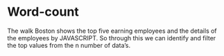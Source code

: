 # Word-count

The walk Boston shows the top five earning employees and the details of the employees by JAVASCRIPT.
So through this we can identify and filter the top values from the n number of data’s.

